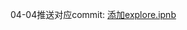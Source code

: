 04-04推送对应commit: [添加explore.ipnb](https://github.com/wuutiing/play_with_python/commit/43a3c65e40f3cee5082aa1d9a42bd2b3a21c0e59)
